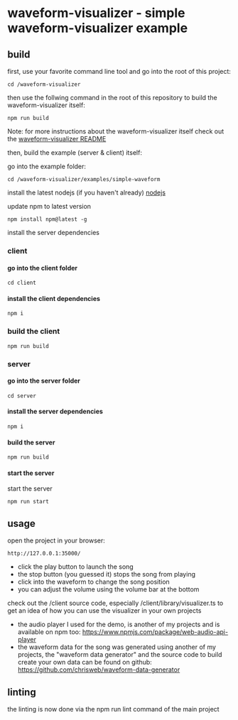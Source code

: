 # waveform-visualizer - simple waveform-visualizer example

## build

first, use your favorite command line tool and go into the root of this project:

```shell
cd /waveform-visualizer
```

then use the follwing command in the root of this repository to build the waveform-visualizer itself:  

`npm run build`

Note: for more instructions about the waveform-visualizer itself check out the [waveform-visualizer README](../../README.md)  

then, build the example (server & client) itself:  

go into the example folder:  

```shell
cd /waveform-visualizer/examples/simple-waveform
```

install the latest nodejs (if you haven't already) [nodejs](https://nodejs.org)  

update npm to latest version  

`npm install npm@latest -g`

install the server dependencies  

### client

#### go into the client folder

```shell
cd client
```

#### install the client dependencies

```shell
npm i
```

### build the client

```shell
npm run build
```

### server

#### go into the server folder

```shell
cd server
```

#### install the server dependencies

```shell
npm i
```

#### build the server

```shell
npm run build
```

#### start the server

start the server

`npm run start`

## usage

open the project in your browser:  

`http://127.0.0.1:35000/`

* click the play button to launch the song
* the stop button (you guessed it) stops the song from playing
* click into the waveform to change the song position
* you can adjust the volume using the volume bar at the bottom

check out the /client source code, especially /client/library/visualizer.ts to get an idea of how you can use the visualizer in your own projects  

* the audio player I used for the demo, is another of my projects and is available on npm too: https://www.npmjs.com/package/web-audio-api-player
* the waveform data for the song was generated using another of my projects, the "waveform data generator" and the source code to build create your own data can be found on github: https://github.com/chrisweb/waveform-data-generator

## linting

the linting is now done via the npm run lint command of the main project

